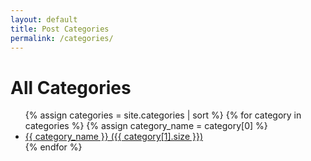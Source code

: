 ```yaml
---
layout: default
title: Post Categories
permalink: /categories/
---
```


<h1>All Categories</h1>

<ul>
  {% assign categories = site.categories | sort %}
  {% for category in categories %}
    {% assign category_name = category[0] %}
    <li>
      <a href="{{ '/category/' | append: category_name | append: '/' | relative_url }}">
        {{ category_name }} ({{ category[1].size }})
      </a>
    </li>
  {% endfor %}
</ul>
